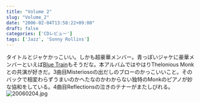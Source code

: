 ```yaml
---
title: "Volume 2"
slug: "Volume_2"
date: "2006-02-04T13:58:22+09:00"
draft: false
categories: ['CDレビュー']
tags: ['Jazz', 'Sonny Rollins']
---
```


タイトルとジャケかっこいい。しかも超豪華メンバー。青っぽいジャケに豪華メンバーといえば[Blue Train](/wp-content/archives/000140.html)もそうだな。本アルバムではやはりThelonious Monkとの共演が好きだ。3曲目Misteriosoの出だしのブローのかっこいいこと。そのバックで相変わらずうまいのかへたなのかわからない独特のMonkのピアノが妙な協和をしている。4曲目Reflectionsの泣きのテナーがまたしびれる。 ![20060204.jpg](/wp-content/archives/20060204.jpg)